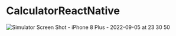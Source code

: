 # CalculatorReactNative

![Simulator Screen Shot - iPhone 8 Plus - 2022-09-05 at 23 30 50](https://user-images.githubusercontent.com/35946656/188541491-e74598ba-eed2-43f2-abad-dc172eebb829.png)
